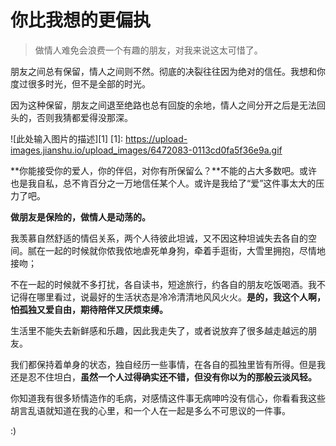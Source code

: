 # 你比我想的更偏执

> 做情人难免会浪费一个有趣的朋友，对我来说这太可惜了。

朋友之间总有保留，情人之间则不然。彻底的决裂往往因为绝对的信任。我想和你度过很多时光，但不是全部的时光。

因为这种保留，朋友之间退至绝路也总有回旋的余地，情人之间分开之后是无法回头的，否则我猜都爱得没那深。

![此处输入图片的描述][1]
  [1]: https://upload-images.jianshu.io/upload_images/6472083-0113cd0fa5f36e9a.gif

**你能接受你的爱人，你的伴侣，对你有所保留么？**不能的占大多数吧。或许也是我自私，总不肯百分之一万地信任某个人。或许是我给了“爱”这件事太大的压力了吧。

**做朋友是保险的，做情人是动荡的。**

我羡慕自然舒适的情侣关系，两个人待彼此坦诚，又不因这种坦诚失去各自的空间。腻在一起的时候就你侬我侬地虐死单身狗，牵着手逛街，大雪里拥抱，尽情地接吻；

不在一起的时候就不多打扰，各自读书，短途旅行，约各自的朋友吃饭喝酒。我不记得在哪里看过，说最好的生活状态是冷冷清清地风风火火。**是的，我这个人啊，怕孤独又爱自由，期待陪伴又厌烦束缚。**

生活里不能失去新鲜感和乐趣，因此我走失了，或者说放弃了很多越走越远的朋友。

我们都保持着单身的状态，独自经历一些事情，在各自的孤独里皆有所得。但是我还是忍不住坦白，**虽然一个人过得确实还不错，但没有你以为的那般云淡风轻。**

你知道我有很多矫情造作的毛病，对感情这件事无病呻吟没有信心，你看看我这些胡言乱语就知道在我的心里，和一个人在一起是多么不可思议的一件事。


:)
